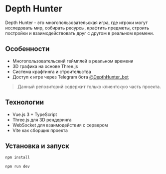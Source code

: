 # Depth Hunter
Depth Hunter - это многопользовательская игра, где игроки могут исследовать мир, собирать ресурсы, крафтить предметы, строить постройки и взаимодействовать друг с другом в реальном времени.

## Особенности
- Многопользовательский геймплей в реальном времени
- 3D графика на основе Three.js
- Система крафтинга и строительства
- Доступ к игре через Telegram бота [@DepthHunter_bot](https://t.me/DepthHunter_bot)

> Данный репозиторий содержит только клиентскую часть проекта.

## Технологии
- Vue.js 3 + TypeScript
- Three.js для 3D рендеринга
- WebSocket для взаимодействия с сервером
- Vite как сборщик проекта

## Установка и запуск
```bash
npm install

npm run dev
```


